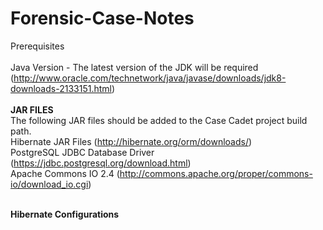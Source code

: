 # Forensic-Case-Notes

Prerequisites <br /><br />
Java Version - The latest version of the JDK will be required (http://www.oracle.com/technetwork/java/javase/downloads/jdk8-downloads-2133151.html)<br /><br />
<b>JAR FILES</b><br />
The following JAR files should be added to the Case Cadet project build path.<br />
Hibernate JAR Files (http://hibernate.org/orm/downloads/)<br />
PostgreSQL JDBC Database Driver (https://jdbc.postgresql.org/download.html)<br />
Apache Commons IO 2.4 (http://commons.apache.org/proper/commons-io/download_io.cgi)
<br /><br />



<b>Hibernate Configurations</b>

